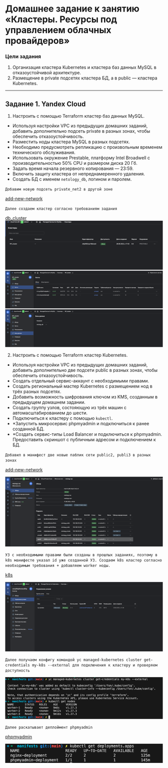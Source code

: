# Домашнее задание к занятию «Кластеры. Ресурсы под управлением облачных провайдеров»

### Цели задания 

1. Организация кластера Kubernetes и кластера баз данных MySQL в отказоустойчивой архитектуре.
2. Размещение в private подсетях кластера БД, а в public — кластера Kubernetes.

---
## Задание 1. Yandex Cloud

1. Настроить с помощью Terraform кластер баз данных MySQL.

 - Используя настройки VPC из предыдущих домашних заданий, добавить дополнительно подсеть private в разных зонах, чтобы обеспечить отказоустойчивость. 
 - Разместить ноды кластера MySQL в разных подсетях.
 - Необходимо предусмотреть репликацию с произвольным временем технического обслуживания.
 - Использовать окружение Prestable, платформу Intel Broadwell с производительностью 50% CPU и размером диска 20 Гб.
 - Задать время начала резервного копирования — 23:59.
 - Включить защиту кластера от непреднамеренного удаления.
 - Создать БД с именем `netology_db`, логином и паролем.

`Добавим новую подсеть private_net2 в другой зоне `

[add-new-network](manifests/main.tf)

`Далее создаем кластер согласно требованиям задания`

[db_cluster](manifests/db_cluster.tf)
![db_cluster_screen1](screenshoots/1.png)
![db_cluster_screen1](screenshoots/2.png)
![db_cluster_screen1](screenshoots/3.png)

2. Настроить с помощью Terraform кластер Kubernetes.

 - Используя настройки VPC из предыдущих домашних заданий, добавить дополнительно две подсети public в разных зонах, чтобы обеспечить отказоустойчивость.
 - Создать отдельный сервис-аккаунт с необходимыми правами. 
 - Создать региональный мастер Kubernetes с размещением нод в трёх разных подсетях.
 - Добавить возможность шифрования ключом из KMS, созданным в предыдущем домашнем задании.
 - Создать группу узлов, состояющую из трёх машин с автомасштабированием до шести.
 - Подключиться к кластеру с помощью `kubectl`.
 - *Запустить микросервис phpmyadmin и подключиться к ранее созданной БД.
 - *Создать сервис-типы Load Balancer и подключиться к phpmyadmin. Предоставить скриншот с публичным адресом и подключением к БД.

`Добавил в манифест две новые паблик сети public2, publi3 в разных зонах`

[add-new-network](manifests/main.tf)

![screen1](screenshoots/4.png)

`УЗ с необходимыми правами были созданы в прошлых заданиях, поэтому в k8s манифесте указал id уже созданной УЗ. Создаем k8s кластер согласно необходимым требования + добавляем worker ноды. `

[k8s](manifests/k8s.tf)

![screen1](screenshoots/5.png)

`Далее получаем конфигу командой yc managed-kubernetes cluster get-credentials my-k8s --external для подключения к кластеру и проверяем доступность`

![screen1](screenshoots/6.png)

`Далее раскатывает деплоймент phpmyadmin`

[phpmyadmin](manifests/phpmy.yaml)

![screen1](screenshoots/8.png)